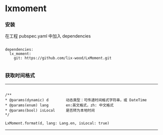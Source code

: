 # lxmoment

### 安装

在工程 pubspec.yaml 中加入 dependencies

```

dependencies:
  lx_moment:
    git: https://github.com/lix-wood/LxMoment.git
      
```

### 获取时间格式 
***

```

/**
* @params(dynamic) d        动态类型：可传递时间格式字符串，或 DateTime  
* @params(enum) lang        en:英文格式，zh: 中文格式  
* @params(bool) isLocal     是否转为本地时间  
*/

LxMoment.format(d, lang: Lang.en, isLocal: true)

```
***

    
